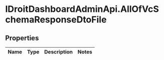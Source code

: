 # IDroitDashboardAdminApi.AllOfVcSchemaResponseDtoFile

## Properties
Name | Type | Description | Notes
------------ | ------------- | ------------- | -------------
